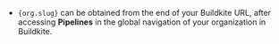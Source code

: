 - `{org.slug}` can be obtained from the end of your Buildkite URL, after accessing **Pipelines** in the global navigation of your organization in Buildkite.
